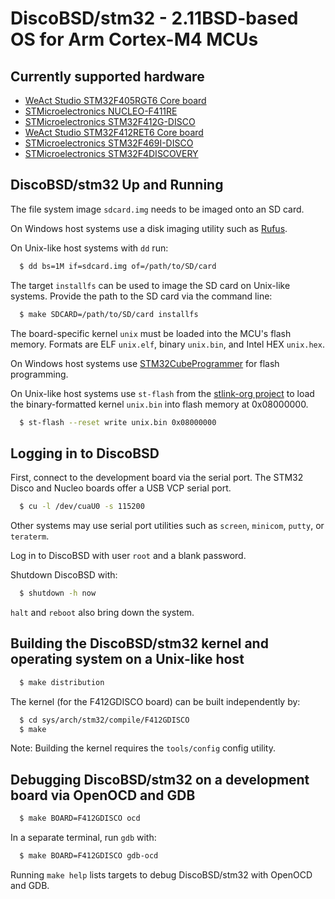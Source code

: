 # DiscoBSD/stm32 - 2.11BSD-based OS for Arm Cortex-M4 MCUs

## Currently supported hardware

 * [WeAct Studio STM32F405RGT6 Core board][1]
 * [STMicroelectronics NUCLEO-F411RE][2]
 * [STMicroelectronics STM32F412G-DISCO][3]
 * [WeAct Studio STM32F412RET6 Core board][1]
 * [STMicroelectronics STM32F469I-DISCO][4]
 * [STMicroelectronics STM32F4DISCOVERY][5]

[1]: https://github.com/WeActStudio/WeActStudio.STM32F4_64Pin_CoreBoard
[2]: https://www.st.com/en/evaluation-tools/nucleo-f411re.html
[3]: https://www.st.com/en/evaluation-tools/32f412gdiscovery.html
[4]: https://www.st.com/en/evaluation-tools/32f469idiscovery.html
[5]: https://www.st.com/en/evaluation-tools/stm32f4discovery.html

## DiscoBSD/stm32 Up and Running

The file system image `sdcard.img` needs to be imaged onto an SD card.

On Windows host systems use a disk imaging utility such as [Rufus][6].

On Unix-like host systems with `dd` run:
  ```sh
    $ dd bs=1M if=sdcard.img of=/path/to/SD/card
  ```

The target `installfs` can be used to image the SD card on Unix-like systems.
Provide the path to the SD card via the command line:
  ```sh
    $ make SDCARD=/path/to/SD/card installfs
  ```

The board-specific kernel `unix` must be loaded into the MCU's flash memory.
Formats are ELF `unix.elf`, binary `unix.bin`, and Intel HEX `unix.hex`.

On Windows host systems use [STM32CubeProgrammer][7] for flash programming.

On Unix-like host systems use `st-flash` from the [stlink-org project][8] to
load the binary-formatted kernel `unix.bin` into flash memory at 0x08000000.
  ```sh
    $ st-flash --reset write unix.bin 0x08000000
  ```

[6]: https://github.com/pbatard/rufus
[7]: https://www.st.com/en/development-tools/stm32cubeprog.html
[8]: https://github.com/stlink-org/stlink

## Logging in to DiscoBSD

First, connect to the development board via the serial port.
The STM32 Disco and Nucleo boards offer a USB VCP serial port.
  ```sh
    $ cu -l /dev/cuaU0 -s 115200
  ```
Other systems may use serial port utilities such as `screen`, `minicom`,
`putty`, or `teraterm`.

Log in to DiscoBSD with user `root` and a blank password.

Shutdown DiscoBSD with:
  ```sh
    $ shutdown -h now
  ```
`halt` and `reboot` also bring down the system.

## Building the DiscoBSD/stm32 kernel and operating system on a Unix-like host
  ```sh
    $ make distribution
  ```

The kernel (for the F412GDISCO board) can be built independently by:
  ```sh
    $ cd sys/arch/stm32/compile/F412GDISCO
    $ make
  ```
Note: Building the kernel requires the `tools/config` config utility.

## Debugging DiscoBSD/stm32 on a development board via OpenOCD and GDB
  ```sh
    $ make BOARD=F412GDISCO ocd
  ```

In a separate terminal, run `gdb` with:
  ```sh
    $ make BOARD=F412GDISCO gdb-ocd
  ```

Running `make help` lists targets to debug DiscoBSD/stm32 with OpenOCD and GDB.
